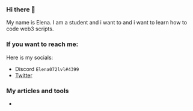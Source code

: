 ### Hi there 👋
My name is Elena. I am a student and i want to and i want to learn how to code web3 scripts.

### If you want to reach me:
Here is my socials:
- Discord `Elena072lvl#4399`
- [Twitter](https://twitter.com/Elena072lvl)

### My articles and tools
-
<!--
**elenaqi/elenaqi** is a ✨ _special_ ✨ repository because its `README.md` (this file) appears on your GitHub profile.

Here are some ideas to get you started:

- 🔭 I’m currently working on ...
- 🌱 I’m currently learning ...
- 👯 I’m looking to collaborate on ...
- 🤔 I’m looking for help with ...
- 💬 Ask me about ...
- 📫 How to reach me: ...
- 😄 Pronouns: ...
- ⚡ Fun fact: ...
-->
